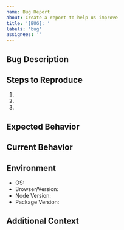 ```yaml
---
name: Bug Report
about: Create a report to help us improve
title: '[BUG]: '
labels: 'bug'
assignees: ''
---
```


## Bug Description
<!-- Clear description of the bug -->

## Steps to Reproduce
1.
2.
3.

## Expected Behavior
<!-- What should happen -->

## Current Behavior
<!-- What actually happens -->

## Environment
- OS:
- Browser/Version:
- Node Version:
- Package Version:

## Additional Context
<!-- Add screenshots, error messages, etc. -->

